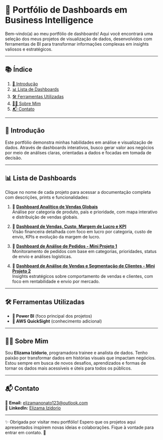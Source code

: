 # 🎨 Portfólio de Dashboards em Business Intelligence

Bem-vindo(a) ao meu portfólio de dashboards! Aqui você encontrará uma seleção dos meus projetos de visualização de dados, desenvolvidos com ferramentas de BI para transformar informações complexas em insights valiosos e estratégicos.

---

## 📚 Índice

1. [📌 Introdução](#📌-introdução)  
2. [📊 Lista de Dashboards](#📊-lista-de-dashboards)  
3. [🛠️ Ferramentas Utilizadas](#🛠️-ferramentas-utilizadas)  
4. [👩‍💻 Sobre Mim](#👩‍💻-sobre-mim)  
5. [📬 Contato](#📬-contato)

---

## 📌 Introdução

Este portfólio demonstra minhas habilidades em análise e visualização de dados. Através de dashboards interativos, busco gerar valor aos negócios por meio de análises claras, orientadas a dados e focadas em tomada de decisão.

---

## 📊 Lista de Dashboards

Clique no nome de cada projeto para acessar a documentação completa com descrições, prints e funcionalidades:

1. 🔹 **[Dashboard Analítico de Vendas Globais](./dash01/dash01.md)**  
   Análise por categoria de produto, país e prioridade, com mapa interativo e distribuição de vendas globais.

2. 🔹 **[Dashboard de Vendas, Custo, Margem de Lucro e KPI](./dash02/dash02.md)**  
   Visão financeira detalhada com foco em lucro por categoria, custo de envio, KPIs e evolução da margem de lucro.

3. 🔹 **[Dashboard de Análise de Pedidos - Mini Projeto 1](./dash03/dash03.md)**  
   Monitoramento de pedidos com base em categorias, prioridades, status de envio e análises logísticas.

4. 🔹 **[Dashboard de Análise de Vendas e Segmentação de Clientes - Mini Projeto 2](./dash04/dash04.md)**  
   Insights estratégicos sobre comportamento de vendas e clientes, com foco em rentabilidade e envio por mercado.

---

## 🛠️ Ferramentas Utilizadas

- **🔹 Power BI** (foco principal dos projetos)
- **🔹 AWS QuickSight** (conhecimento adicional)

---

## 👩‍💻 Sobre Mim

Sou **Elizama Izidorio**, programadora trainee e analista de dados. Tenho paixão por transformar dados em histórias visuais que impactam negócios. Estou sempre em busca de novos desafios, aprendizados e formas de tornar os dados mais acessíveis e úteis para todos os públicos.

---

## 📬 Contato

📧 **Email:** [elizamanonato123@outlook.com](mailto:elizamanonato123@outlook.com)  
🔗 **LinkedIn:** [Elizama Izidorio](https://www.linkedin.com/in/elizama-nonato)

---

✨ Obrigada por visitar meu portfólio! Espero que os projetos aqui apresentados inspirem novas ideias e colaborações. Fique à vontade para entrar em contato. 🚀
